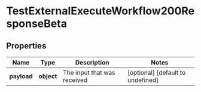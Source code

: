 # TestExternalExecuteWorkflow200ResponseBeta

## Properties

Name | Type | Description | Notes
------------ | ------------- | ------------- | -------------
**payload** | **object** | The input that was received | [optional] [default to undefined]

